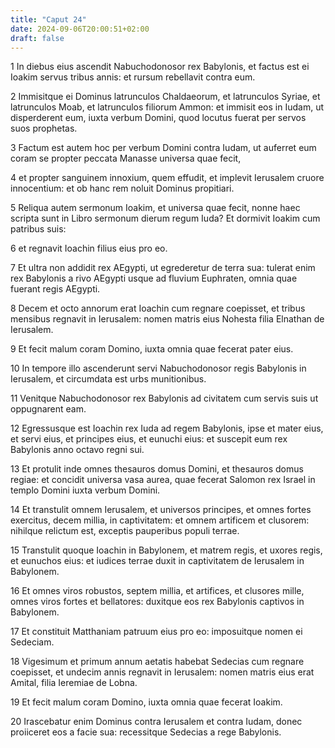 ```yaml
---
title: "Caput 24"
date: 2024-09-06T20:00:51+02:00
draft: false
---
```



1 In diebus eius ascendit Nabuchodonosor rex Babylonis, et factus est ei Ioakim servus tribus annis: et rursum rebellavit contra eum.

2 Immisitque ei Dominus latrunculos Chaldaeorum, et latrunculos Syriae, et latrunculos Moab, et latrunculos filiorum Ammon: et immisit eos in Iudam, ut disperderent eum, iuxta verbum Domini, quod locutus fuerat per servos suos prophetas.

3 Factum est autem hoc per verbum Domini contra Iudam, ut auferret eum coram se propter peccata Manasse universa quae fecit,

4 et propter sanguinem innoxium, quem effudit, et implevit Ierusalem cruore innocentium: et ob hanc rem noluit Dominus propitiari.

5 Reliqua autem sermonum Ioakim, et universa quae fecit, nonne haec scripta sunt in Libro sermonum dierum regum Iuda? Et dormivit Ioakim cum patribus suis:

6 et regnavit Ioachin filius eius pro eo.

7 Et ultra non addidit rex AEgypti, ut egrederetur de terra sua: tulerat enim rex Babylonis a rivo AEgypti usque ad fluvium Euphraten, omnia quae fuerant regis AEgypti.

8 Decem et octo annorum erat Ioachin cum regnare coepisset, et tribus mensibus regnavit in Ierusalem: nomen matris eius Nohesta filia Elnathan de Ierusalem.

9 Et fecit malum coram Domino, iuxta omnia quae fecerat pater eius.

10 In tempore illo ascenderunt servi Nabuchodonosor regis Babylonis in Ierusalem, et circumdata est urbs munitionibus.

11 Venitque Nabuchodonosor rex Babylonis ad civitatem cum servis suis ut oppugnarent eam.

12 Egressusque est Ioachin rex Iuda ad regem Babylonis, ipse et mater eius, et servi eius, et principes eius, et eunuchi eius: et suscepit eum rex Babylonis anno octavo regni sui.

13 Et protulit inde omnes thesauros domus Domini, et thesauros domus regiae: et concidit universa vasa aurea, quae fecerat Salomon rex Israel in templo Domini iuxta verbum Domini.

14 Et transtulit omnem Ierusalem, et universos principes, et omnes fortes exercitus, decem millia, in captivitatem: et omnem artificem et clusorem: nihilque relictum est, exceptis pauperibus populi terrae.

15 Transtulit quoque Ioachin in Babylonem, et matrem regis, et uxores regis, et eunuchos eius: et iudices terrae duxit in captivitatem de Ierusalem in Babylonem.

16 Et omnes viros robustos, septem millia, et artifices, et clusores mille, omnes viros fortes et bellatores: duxitque eos rex Babylonis captivos in Babylonem.

17 Et constituit Matthaniam patruum eius pro eo: imposuitque nomen ei Sedeciam.

18 Vigesimum et primum annum aetatis habebat Sedecias cum regnare coepisset, et undecim annis regnavit in Ierusalem: nomen matris eius erat Amital, filia Ieremiae de Lobna.

19 Et fecit malum coram Domino, iuxta omnia quae fecerat Ioakim.

20 Irascebatur enim Dominus contra Ierusalem et contra Iudam, donec proiiceret eos a facie sua: recessitque Sedecias a rege Babylonis.


